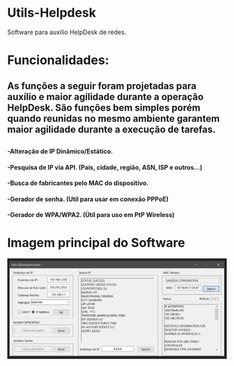 # Utils-Helpdesk
Software para auxilio HelpDesk de redes.
<h1>Funcionalidades:</h1>
<h2>As funções a seguir foram projetadas para auxílio e maior agilidade durante a operação HelpDesk. São funções bem simples porém quando reunidas no mesmo ambiente garantem maior agilidade durante a execução de tarefas.<h2>
<h4>-Alteração de IP Dinâmico/Estático.</h4>
<h4>-Pesquisa de IP via API. (País, cidade, região, ASN, ISP e outros...)</h4>
<h4>-Busca de fabricantes pelo MAC do dispositivo. </h4>
<h4>-Gerador de senha. (Util para usar em conexão PPPoE)</h4>
<h4>-Gerador de WPA/WPA2. (Útil para uso em PtP Wireless)</h4>
<h1>Imagem principal do Software</h1>
<img src="https://raw.githubusercontent.com/joaopedrozand/Utils-Helpdesk/main/main.png">
